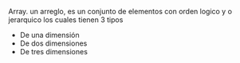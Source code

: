 Array.
un arreglo, es un conjunto de elementos con orden logico y o jerarquico los cuales tienen 3 tipos
- De una dimensión
- De dos dimensiones
- De tres dimensiones
